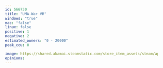 ```yaml
---
id: 566730
title: "UMA-War VR"
windows: "true"
mac: "false"
linux: false
positive: 1
negative: 2
estimated_owners: "0 - 20000"
peak_ccu: 0

image: https://shared.akamai.steamstatic.com/store_item_assets/steam/apps/566730/header.jpg?t=1483668033
opinions:
---
```

